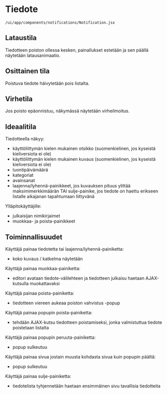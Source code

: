 # Tiedote

`/ui/app/components/notifications/Notification.jsx`

## Lataustila

Tiedotteen poiston ollessa kesken, painallukset estetään ja sen päällä 
näytetään latausanimaatio.

## Osittainen tila

Poistuva tiedote häivytetään pois listalta.

## Virhetila

Jos poisto epäonnistuu, näkymässä näytetään virheilmoitus.

## Ideaalitila

Tiedotteella näkyy:
- käyttöliittymän kielen mukainen otsikko (suomenkielinen, jos kyseistä kieliversiota
ei ole)
- käyttöliittymän kielen mukainen kuvaus (suomenkielinen, jos kyseistä kieliversiota
ei ole)
- luontipäivämäärä
- kategoriat
- avainsanat
- laajenna/lyhennä-painikkeet, jos kuvauksen pituus ylittää maksimimerkkimäärän TAI
sulje-painike, jos tiedote on haettu erikseen listalle aikajanan tapahtumaan liittyvänä

Ylläpitokäyttäjille:
- julkaisijan nimikirjaimet
- muokkaa- ja poista-painikkeet

## Toiminnallisuudet

Käyttäjä painaa tiedotetta tai laajenna/lyhennä-painiketta:
- koko kuvaus / katkelma näytetään

Käyttäjä painaa muokkaa-painiketta:
- editori avataan tiedote-välilehteen ja tiedotteen julkaisu 
haetaan AJAX-kutsulla muokattavaksi

Käyttäjä painaa poista-painiketta:
- tiedotteen viereen aukeaa poiston vahvistus -popup

Käyttäjä painaa popupin poista-painiketta:
- tehdään AJAX-kutsu tiedotteen poistamiseksi, jonka valmistuttua
tiedote poistetaan listalta

Käyttäjä painaa popupin peruuta-painiketta:
- popup sulkeutuu

Käyttäjä painaa sivua jostain muusta kohdasta sivua kuin popupin päältä:
- popup sulkeutuu

Käyttäjä painaa sulje-painiketta:
- tiedotelista tyhjennetään haetaan ensimmäinen sivu tavallisia tiedotteita
